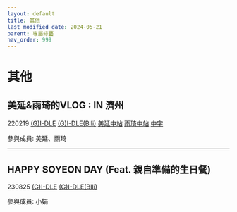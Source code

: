 ```yaml
---
layout: default
title: 其他
last_modified_date: 2024-05-21
parent: 專屬綜藝
nav_order: 999
---
```


# 其他

## 美延&雨琦的VLOG : IN 濟州

220219 [(G)I-DLE](https://www.youtube.com/watch?v=lLiiq3_nABA) [(G)I-DLE(BIli)](https://www.bilibili.com/video/BV1CR4y1L716) [美延中站](https://www.bilibili.com/video/BV1Bb4y147yJ) [雨琦中站](https://www.bilibili.com/video/BV1fY411V7BC) [中字](https://www.bilibili.com/video/BV1iq4y1t7qq)

參與成員: 美延、雨琦

---

## HAPPY SOYEON DAY (Feat. 親自準備的生日餐)

230825 [(G)I-DLE](https://www.youtube.com/watch?v=h22rV2yCpnc) [(G)I-DLE(BIli)](https://www.bilibili.com/video/BV1LP411W7CU)

參與成員: 小娟
